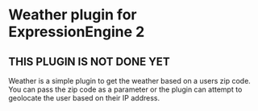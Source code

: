 # Weather plugin for ExpressionEngine 2

## THIS PLUGIN IS NOT DONE YET

Weather is a simple plugin to get the weather based on a users zip code. You can pass the zip code as a 
parameter or the plugin can attempt to geolocate the user based on their IP address. 